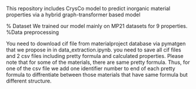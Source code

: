 This repository includes CrysCo model to predict inorganic material properties via a hybrid graph-transformer based model

% Dataset
We trained our model mainly on MP21 datasets for 9 properties.
%Data preprocessing

You need to download cif file from materialproject database via pymatgen that we propose in in data_extraction.ipynb.
you need to save all cif files and 2 csv files including pretty formula and calculated properties. Please note that for some of the materials, there are same pretty formula. Thus, for one of the csv file we add one identifier number to end of each pretty formula to diffrentiate between those materials that have same formula but different structure.
